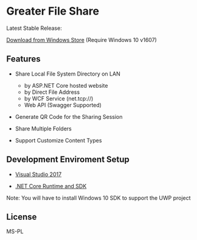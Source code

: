 # Greater File Share

Latest Stable Release:

[Download from Windows Store](https://www.microsoft.com/store/apps/9n7800p07t7r) 
(Require Windows 10 v1607)

## Features

- Share Local File System Directory on LAN
    - by ASP.NET Core hosted website
    - by Direct File Address
    - by WCF Service (net.tcp://)
    - Web API (Swagger Supported)

- Generate QR Code for the Sharing Session

- Share Multiple Folders

- Support Customize Content Types

## Development Enviroment Setup

- [Visual Studio 2017](https://www.visualstudio.com)

- [.NET Core Runtime and SDK](http://dot.net)

Note: You will have to install Windows 10 SDK to support the UWP project

## License
 MS-PL
